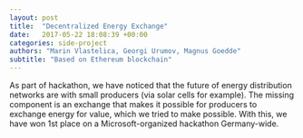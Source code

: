 ```yaml
---
layout: post
title:  "Decentralized Energy Exchange"
date:   2017-05-22 18:08:39 +00:00
categories: side-project
authors: "Marin Vlastelica, Georgi Urumov, Magnus Goedde"
subtitle: "Based on Ethereum blockchain"
---
```


As part of hackathon, we have noticed that the future of energy distribution networks are with small producers (via solar cells for example). The missing component is an exchange that makes it possible for producers to exchange energy for value, which we tried to make possible. With this, we have won 1st place on a Microsoft-organized hackathon Germany-wide.